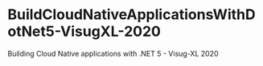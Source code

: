 # BuildCloudNativeApplicationsWithDotNet5-VisugXL-2020
Building Cloud Native applications with .NET 5 - Visug-XL 2020

